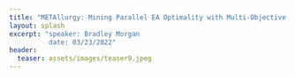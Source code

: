 ```yaml
---
title: "METAllurgy: Mining Parallel EA Optimality with Multi-Objective Meta Evolved Communication Topologies"
layout: splash
excerpt: "speaker: Bradley Morgan
          date: 03/23/2022"
header:
  teaser: assets/images/teaser9.jpeg
---
```

